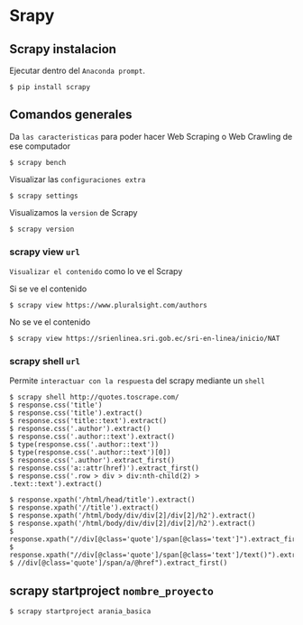 # Srapy
## Scrapy instalacion

Ejecutar dentro del `Anaconda prompt`.

```
$ pip install scrapy
```

## Comandos generales

Da `las caracteristicas` para poder hacer Web Scraping o Web Crawling de ese computador

```
$ scrapy bench
```
Visualizar las `configuraciones extra`

```
$ scrapy settings
```

Visualizamos la `version` de Scrapy
```
$ scrapy version
```

### scrapy view `url`

`Visualizar el contenido` como lo ve el Scrapy

Si se ve el contenido

```
$ scrapy view https://www.pluralsight.com/authors
```

No se ve el contenido
```
$ scrapy view https://srienlinea.sri.gob.ec/sri-en-linea/inicio/NAT
```

### scrapy shell `url`

Permite `interactuar con la respuesta` del scrapy mediante un `shell`
```
$ scrapy shell http://quotes.toscrape.com/
$ response.css('title')
$ response.css('title').extract()
$ response.css('title::text').extract()
$ response.css('.author').extract()
$ response.css('.author::text').extract()
$ type(response.css('.author::text'))
$ type(response.css('.author::text')[0])
$ response.css('.author').extract_first()
$ response.css('a::attr(href)').extract_first()
$ response.css('.row > div > div:nth-child(2) > .text::text').extract()

$ response.xpath('/html/head/title').extract()
$ response.xpath('//title').extract()
$ response.xpath('/html/body/div/div[2]/div[2]/h2').extract()
$ response.xpath('/html/body/div/div[2]/div[2]/h2').extract()
$ response.xpath("//div[@class='quote']/span[@class='text']").extract_first()
$ response.xpath("//div[@class='quote']/span[@class='text']/text()").extract_first()
$ //div[@class='quote']/span/a/@href").extract_first()

```

## scrapy startproject `nombre_proyecto`

```
$ scrapy startproject arania_basica
```